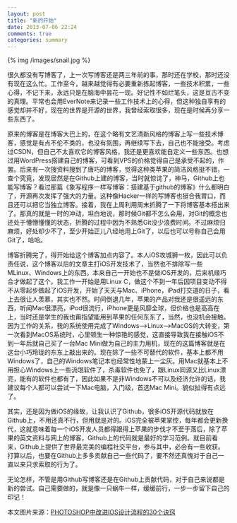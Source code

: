 ```yaml
---
layout: post
title: "新的开始"
date: 2013-07-06 22:24
comments: true
categories: summary
---
```


{% img /images/snail.jpg %}

很久都没有写博客了，上一次写博客还是两三年前的事，那时还在学校，那时还没有现在这么忙。工作至今，越来越觉得有必要重新拣起博客，一些技术积累，一些心得，不记下来，永远只是在脑海中昙花一现。好记性不如烂笔头，这是亘古不变的真理。平常也会用EverNote来记录一些工作技术上的心得，但这种独自享有的感觉却并不好，现在的世界是开源的世界，我曾经索取很多，现在是时候再分享一些东西了。 

原来的博客是在博客大巴上的，在这个略有文艺清新风格的博客上写一些技术博客，感觉是有点不伦不类的，也没有氛围，再继续写下去，自己也不能接受。考虑过CSDN，但自己不太喜欢它的博客风格，我还是更喜欢能自定义一些东西。也想过用WordPress搭建自己的博客，可看到VPS的价格觉得自己是承受不起的，作罢。后来有一次搜资料搜到了唐巧的博客，觉得这种类苹果的简洁风格挺不错，一查个究竟，发现居然是在Github上建的博客，当时就惊诧了，神马，Github上也能写博客？看过那篇《象写程序一样写博客：搭建基于github的博客》什么都明白了，开源再次发挥了强大的力量。这种像Hacker一样的写博客也挺合我胃口，而且还可以把它当独立博客。接着，我在上周利用周末折腾了一下将博客基本搭出来了。那真的就是一时的冲动，坦白地说，那时候Git都不怎么会用，对Git的概念也还处于懵懵懂懂的状态，折腾的过程中因为不熟悉Git没少浪费时间。不过麻烦归麻烦，好处却少不了，至少开始正儿八经地用上Git了，以后也可以号称自己会用Git了，哈哈。

博客折腾完了，得开始给这个博客加点内容了。本人iOS攻城狮一枚，因此可以负责任说，这个博客以后的文章主打iOS开发技术了，当然也不排除写一些MLinux、Windows上的东西。本来自己一开始也不是做iOS开发的，后来机缘巧合才做起了这个。我工作一开始是用Linux C，做这个不到一年后因项目变动不得不从零起步做起了iOS开发，开始了天天与Mac、iPhone，iPad打交道的日子，看上去很让人羡慕，其实也不然。时间倒退几年，苹果的产品对我还是很遥远的东西，听闻Mac很漂亮，iPod很流行，iPhone更是风靡全球，但价格也是高高在上，当时还是学生的我也甭指望能用到苹果的任何东东了，当然，也没机会接触。因为工作的关系，我的系统使用完成了Windows-->Linux-->MacOS的大转变，第一次看到MacOS系统时，心里顿生一种惊艳的感觉，这直接导致我在接触iOS不到一年后就自己买了一台Mac Mini做为自己的主力用机，现在的这篇博客就是在这台小巧玲珑的东东上敲出来的。现在除了一些不可替代的软件，基本上都不用Windows了，自己的Windows笔记本也经常性地蒙上一尘灰。用Mac就基本上不用担心Windows上一些流氓软件了，杀毒软件也免了，跟Linux同源又比Linux漂亮，能有的软件也都有了，因此如果不是非Windows不可以及经济允许的话，我建议每个人都可以尝试一下Mac电脑，入门级，首选Mac Mini。貌似扯得有点远了。

其实，还是因为做iOS的缘故，让我认识了Github，很多iOS开源代码就放在Github上，不用还真不行，但用就是对的。iOS完全被苹果掌控，每年都会更新换代，这就意味着每一个iOS开发人员都得跟得上苹果的步伐才不至于落后，除了苹果的英文资料与网上的博客，Github上的代码就是最好的学习范例。就目前看来，Github上提供了世界最完美的编程社交平台，参与其中，必会有一些收获。打算以后，也要在Github上多多贡献自己一些代码了，要不然还真愧对于自己一直以来只求索取的行为了。

无论怎样，不管是用Github写博客还是在Github上贡献代码，对于自己来说都是新的尝试。自己需要做的，就是像一只蜗牛一样，缓缓前行，一步一步留下自己的印记！

本文图片来源：[PHOTOSHOP中改进IOS设计流程的30个诀窍](http://share.9ikblog.com/archives/30-tips-to-improve-your-ios-design-workflow-in-photoshop.html)